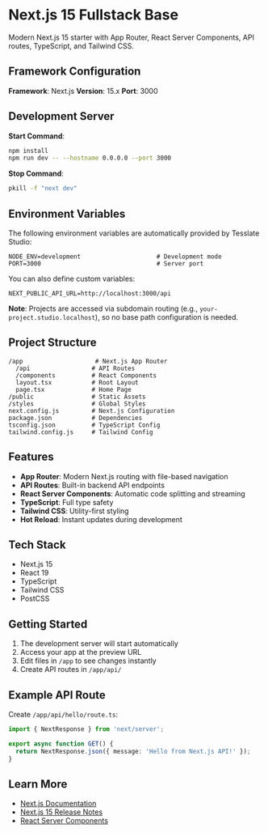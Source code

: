 # Next.js 15 Fullstack Base

Modern Next.js 15 starter with App Router, React Server Components, API routes, TypeScript, and Tailwind CSS.

## Framework Configuration

**Framework**: Next.js
**Version**: 15.x
**Port**: 3000

## Development Server

**Start Command**:
```bash
npm install
npm run dev -- --hostname 0.0.0.0 --port 3000
```

**Stop Command**:
```bash
pkill -f "next dev"
```

## Environment Variables

The following environment variables are automatically provided by Tesslate Studio:

```env
NODE_ENV=development                     # Development mode
PORT=3000                                # Server port
```

You can also define custom variables:

```env
NEXT_PUBLIC_API_URL=http://localhost:3000/api
```

**Note**: Projects are accessed via subdomain routing (e.g., `your-project.studio.localhost`), so no base path configuration is needed.

## Project Structure

```
/app                    # Next.js App Router
  /api                 # API Routes
  /components          # React Components
  layout.tsx           # Root Layout
  page.tsx             # Home Page
/public                # Static Assets
/styles                # Global Styles
next.config.js         # Next.js Configuration
package.json           # Dependencies
tsconfig.json          # TypeScript Config
tailwind.config.js     # Tailwind Config
```

## Features

- **App Router**: Modern Next.js routing with file-based navigation
- **API Routes**: Built-in backend API endpoints
- **React Server Components**: Automatic code splitting and streaming
- **TypeScript**: Full type safety
- **Tailwind CSS**: Utility-first styling
- **Hot Reload**: Instant updates during development

## Tech Stack

- Next.js 15
- React 19
- TypeScript
- Tailwind CSS
- PostCSS

## Getting Started

1. The development server will start automatically
2. Access your app at the preview URL
3. Edit files in `/app` to see changes instantly
4. Create API routes in `/app/api/`

## Example API Route

Create `/app/api/hello/route.ts`:

```typescript
import { NextResponse } from 'next/server';

export async function GET() {
  return NextResponse.json({ message: 'Hello from Next.js API!' });
}
```

## Learn More

- [Next.js Documentation](https://nextjs.org/docs)
- [Next.js 15 Release Notes](https://nextjs.org/blog/next-15)
- [React Server Components](https://nextjs.org/docs/app/building-your-application/rendering/server-components)

